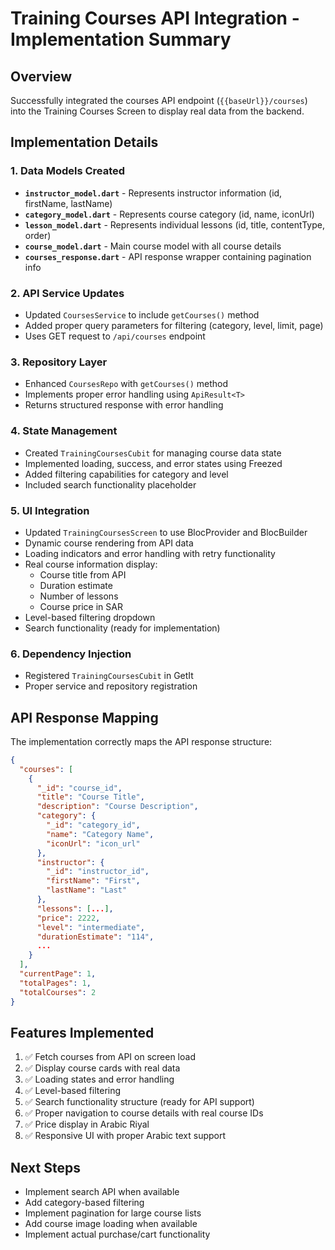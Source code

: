 # Training Courses API Integration - Implementation Summary

## Overview
Successfully integrated the courses API endpoint (`{{baseUrl}}/courses`) into the Training Courses Screen to display real data from the backend.

## Implementation Details

### 1. Data Models Created
- **`instructor_model.dart`** - Represents instructor information (id, firstName, lastName)
- **`category_model.dart`** - Represents course category (id, name, iconUrl)
- **`lesson_model.dart`** - Represents individual lessons (id, title, contentType, order)
- **`course_model.dart`** - Main course model with all course details
- **`courses_response.dart`** - API response wrapper containing pagination info

### 2. API Service Updates
- Updated `CoursesService` to include `getCourses()` method
- Added proper query parameters for filtering (category, level, limit, page)
- Uses GET request to `/api/courses` endpoint

### 3. Repository Layer
- Enhanced `CoursesRepo` with `getCourses()` method
- Implements proper error handling using `ApiResult<T>`
- Returns structured response with error handling

### 4. State Management
- Created `TrainingCoursesCubit` for managing course data state
- Implemented loading, success, and error states using Freezed
- Added filtering capabilities for category and level
- Included search functionality placeholder

### 5. UI Integration
- Updated `TrainingCoursesScreen` to use BlocProvider and BlocBuilder
- Dynamic course rendering from API data
- Loading indicators and error handling with retry functionality
- Real course information display:
  - Course title from API
  - Duration estimate
  - Number of lessons
  - Course price in SAR
- Level-based filtering dropdown
- Search functionality (ready for implementation)

### 6. Dependency Injection
- Registered `TrainingCoursesCubit` in GetIt
- Proper service and repository registration

## API Response Mapping
The implementation correctly maps the API response structure:
```json
{
  "courses": [
    {
      "_id": "course_id",
      "title": "Course Title",
      "description": "Course Description",
      "category": {
        "_id": "category_id",
        "name": "Category Name",
        "iconUrl": "icon_url"
      },
      "instructor": {
        "_id": "instructor_id",
        "firstName": "First",
        "lastName": "Last"
      },
      "lessons": [...],
      "price": 2222,
      "level": "intermediate",
      "durationEstimate": "114",
      ...
    }
  ],
  "currentPage": 1,
  "totalPages": 1,
  "totalCourses": 2
}
```

## Features Implemented
1. ✅ Fetch courses from API on screen load
2. ✅ Display course cards with real data
3. ✅ Loading states and error handling
4. ✅ Level-based filtering
5. ✅ Search functionality structure (ready for API support)
6. ✅ Proper navigation to course details with real course IDs
7. ✅ Price display in Arabic Riyal
8. ✅ Responsive UI with proper Arabic text support

## Next Steps
- Implement search API when available
- Add category-based filtering
- Implement pagination for large course lists
- Add course image loading when available
- Implement actual purchase/cart functionality

